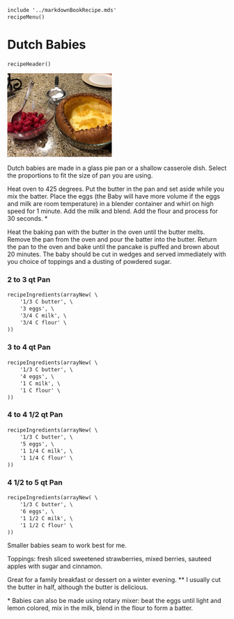 ~~~ markdown-script
include '../markdownBookRecipe.mds'
recipeMenu()
~~~

# Dutch Babies

~~~ markdown-script
recipeHeader()
~~~

![Dutch Babies](../images/DutchBabies.jpg "Dutch Babies")

Dutch babies are made in a glass pie pan or a shallow casserole dish. Select the proportions to fit
the size of pan you are using.

Heat oven to 425 degrees. Put the butter in the pan and set aside while you mix the batter. Place
the eggs (the Baby will have more volume if the eggs and milk are room temperature) in a blender
container and whirl on high speed for 1 minute. Add the milk and blend. Add the flour and process
for 30 seconds. \*

Heat the baking pan with the butter in the oven until the butter melts. Remove the pan from the oven
and pour the batter into the butter. Return the pan to the oven and bake until the pancake is puffed
and brown about 20 minutes. The baby should be cut in wedges and served immediately with you choice
of toppings and a dusting of powdered sugar.


### 2 to 3 qt Pan

~~~ markdown-script
recipeIngredients(arrayNew( \
    '1/3 C butter', \
    '3 eggs', \
    '3/4 C milk', \
    '3/4 C flour' \
))
~~~


### 3 to 4 qt Pan

~~~ markdown-script
recipeIngredients(arrayNew( \
    '1/3 C butter', \
    '4 eggs', \
    '1 C milk', \
    '1 C flour' \
))
~~~


### 4 to 4 1/2 qt Pan

~~~ markdown-script
recipeIngredients(arrayNew( \
    '1/3 C butter', \
    '5 eggs', \
    '1 1/4 C milk', \
    '1 1/4 C flour' \
))
~~~


### 4 1/2 to 5 qt Pan

~~~ markdown-script
recipeIngredients(arrayNew( \
    '1/3 C butter', \
    '6 eggs', \
    '1 1/2 C milk', \
    '1 1/2 C flour' \
))
~~~

Smaller babies seam to work best for me.

Toppings: fresh sliced sweetened strawberries, mixed berries, sauteed apples with sugar and
cinnamon.

Great for a family breakfast or dessert on a winter evening. \** I usually cut the butter in half,
although the butter is delicious.

\* Babies can also be made using rotary mixer: beat the eggs until light and lemon colored, mix in
the milk, blend in the flour to form a batter.
